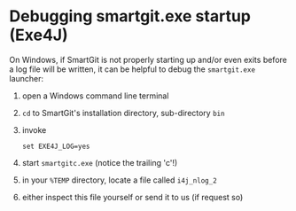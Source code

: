 # Debugging smartgit.exe startup (Exe4J)

On Windows, if SmartGit is not properly starting up and/or even exits
before a log file will be written, it can be helpful to debug the
`smartgit.exe` launcher:

1.  open a Windows command line terminal

2.  `cd` to SmartGit's installation directory, sub-directory `bin`

3.  invoke



    ``` text
    set EXE4J_LOG=yes
    ```



4.  start `smartgitc.exe` (notice the trailing 'c'!)

5.  in your `%TEMP` directory, locate a file called `i4j_nlog_2`

6.  either inspect this file yourself or send it to us (if request so)
